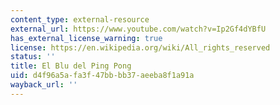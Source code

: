 ```yaml
---
content_type: external-resource
external_url: https://www.youtube.com/watch?v=Ip2Gf4dYBfU
has_external_license_warning: true
license: https://en.wikipedia.org/wiki/All_rights_reserved
status: ''
title: El Blu del Ping Pong
uid: d4f96a5a-fa3f-47bb-bb37-aeeba8f1a91a
wayback_url: ''
---
```

